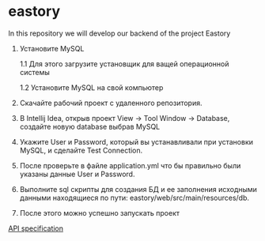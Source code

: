 # eastory
In this repository we will develop our backend of the project Eastory

1. Установите MySQL

    1.1 Для этого загрузите установщик для ващей операционной системы
  
   1.2 Установите MySQL на свой компьютер  
  
2. Скачайте рабочий проект с удаленного репозитория.

3. В Intellij Idea, открыв проект View -> Tool Window -> Database, создайте новую database выбрав MySQL

4. Укажите User и Password, который вы устанавливали при установки MySQL, и сделайте Test Connection.

5. После проверьте в файле application.yml что бы правильно были указаны данные User и Password.

6. Выполните sql скрипты для создания БД и ее заполнения исходными данными находящиеся по пути: eastory/web/src/main/resources/db.

7. После этого можно успешно запускать проект

[API specification](https://docs.google.com/document/d/115uoITMA2LeG6Hk0_gF_ZqAI6yRIcfUlmCvh_ViNVoA/edit) <br>
